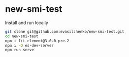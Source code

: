 # new-smi-test

Install and run locally

```bash
git clone git@github.com:evasilchenko/new-smi-test.git
cd new-smi-test
npm i lit-element@3.0.0-pre.2
npm i -D es-dev-server
npm run serve
```
